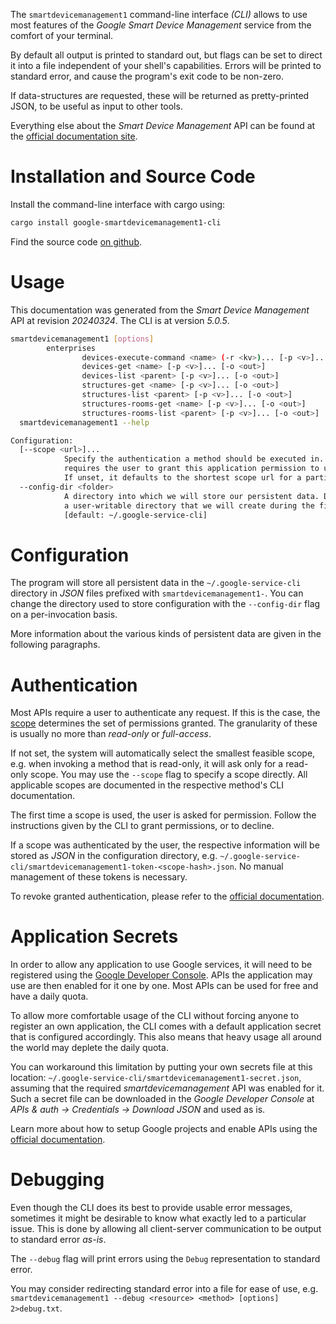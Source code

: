 <!---
DO NOT EDIT !
This file was generated automatically from 'src/generator/templates/cli/README.md.mako'
DO NOT EDIT !
-->
The `smartdevicemanagement1` command-line interface *(CLI)* allows to use most features of the *Google Smart Device Management* service from the comfort of your terminal.

By default all output is printed to standard out, but flags can be set to direct it into a file independent of your shell's
capabilities. Errors will be printed to standard error, and cause the program's exit code to be non-zero.

If data-structures are requested, these will be returned as pretty-printed JSON, to be useful as input to other tools.

Everything else about the *Smart Device Management* API can be found at the
[official documentation site](https://developers.google.com/nest/device-access).

# Installation and Source Code

Install the command-line interface with cargo using:

```bash
cargo install google-smartdevicemanagement1-cli
```

Find the source code [on github](https://github.com/Byron/google-apis-rs/tree/main/gen/smartdevicemanagement1-cli).

# Usage

This documentation was generated from the *Smart Device Management* API at revision *20240324*. The CLI is at version *5.0.5*.

```bash
smartdevicemanagement1 [options]
        enterprises
                devices-execute-command <name> (-r <kv>)... [-p <v>]... [-o <out>]
                devices-get <name> [-p <v>]... [-o <out>]
                devices-list <parent> [-p <v>]... [-o <out>]
                structures-get <name> [-p <v>]... [-o <out>]
                structures-list <parent> [-p <v>]... [-o <out>]
                structures-rooms-get <name> [-p <v>]... [-o <out>]
                structures-rooms-list <parent> [-p <v>]... [-o <out>]
  smartdevicemanagement1 --help

Configuration:
  [--scope <url>]...
            Specify the authentication a method should be executed in. Each scope
            requires the user to grant this application permission to use it.
            If unset, it defaults to the shortest scope url for a particular method.
  --config-dir <folder>
            A directory into which we will store our persistent data. Defaults to
            a user-writable directory that we will create during the first invocation.
            [default: ~/.google-service-cli]

```

# Configuration

The program will store all persistent data in the `~/.google-service-cli` directory in *JSON* files prefixed with `smartdevicemanagement1-`.  You can change the directory used to store configuration with the `--config-dir` flag on a per-invocation basis.

More information about the various kinds of persistent data are given in the following paragraphs.

# Authentication

Most APIs require a user to authenticate any request. If this is the case, the [scope][scopes] determines the 
set of permissions granted. The granularity of these is usually no more than *read-only* or *full-access*.

If not set, the system will automatically select the smallest feasible scope, e.g. when invoking a
method that is read-only, it will ask only for a read-only scope. 
You may use the `--scope` flag to specify a scope directly. 
All applicable scopes are documented in the respective method's CLI documentation.

The first time a scope is used, the user is asked for permission. Follow the instructions given 
by the CLI to grant permissions, or to decline.

If a scope was authenticated by the user, the respective information will be stored as *JSON* in the configuration
directory, e.g. `~/.google-service-cli/smartdevicemanagement1-token-<scope-hash>.json`. No manual management of these tokens
is necessary.

To revoke granted authentication, please refer to the [official documentation][revoke-access].

# Application Secrets

In order to allow any application to use Google services, it will need to be registered using the 
[Google Developer Console][google-dev-console]. APIs the application may use are then enabled for it
one by one. Most APIs can be used for free and have a daily quota.

To allow more comfortable usage of the CLI without forcing anyone to register an own application, the CLI
comes with a default application secret that is configured accordingly. This also means that heavy usage
all around the world may deplete the daily quota.

You can workaround this limitation by putting your own secrets file at this location: 
`~/.google-service-cli/smartdevicemanagement1-secret.json`, assuming that the required *smartdevicemanagement* API 
was enabled for it. Such a secret file can be downloaded in the *Google Developer Console* at 
*APIs & auth -> Credentials -> Download JSON* and used as is.

Learn more about how to setup Google projects and enable APIs using the [official documentation][google-project-new].


# Debugging

Even though the CLI does its best to provide usable error messages, sometimes it might be desirable to know
what exactly led to a particular issue. This is done by allowing all client-server communication to be 
output to standard error *as-is*.

The `--debug` flag will print errors using the `Debug` representation to standard error.

You may consider redirecting standard error into a file for ease of use, e.g. `smartdevicemanagement1 --debug <resource> <method> [options] 2>debug.txt`.


[scopes]: https://developers.google.com/+/api/oauth#scopes
[revoke-access]: http://webapps.stackexchange.com/a/30849
[google-dev-console]: https://console.developers.google.com/
[google-project-new]: https://developers.google.com/console/help/new/
